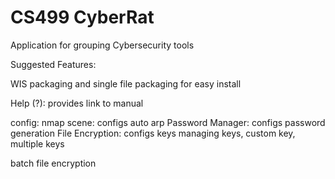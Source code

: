 # CS499 CyberRat
Application for grouping Cybersecurity tools

Suggested Features:

WIS packaging and single file packaging for easy install

Help (?):
provides link to manual
    
config:
nmap scene:
configs auto arp
Password Manager: 
configs password generation
File Encryption:
configs keys
managing keys, custom key, multiple keys
      
batch file encryption
